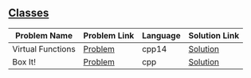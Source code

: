 ## [Classes](https://www.hackerrank.com/domains/cpp/classes)

Problem Name|Problem Link|Language|Solution Link
---|---|---|---
Virtual Functions|[Problem](https://www.hackerrank.com/challenges/virtual-functions/problem)|cpp14|[Solution](./virtual-functions.cpp)
Box It!|[Problem](https://www.hackerrank.com/challenges/box-it/problem)|cpp|[Solution](./box-it.cpp)
